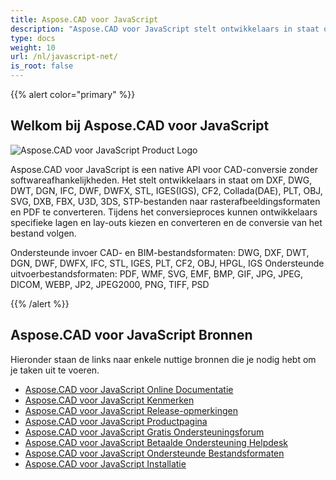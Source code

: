 ```yaml
---
title: Aspose.CAD voor JavaScript
description: "Aspose.CAD voor JavaScript stelt ontwikkelaars in staat om AutoCAD DWG, DXF, DWT en andere CAD- en BIM-bestandsformaten te openen, lezen en verwerken, zoals: DGN, DWF, DWFX, IFC, STL, IGES, PLT, CF2, OBJ, HPGL, IGS."
type: docs
weight: 10
url: /nl/javascript-net/
is_root: false
---
```


{{% alert color="primary" %}}

## **Welkom bij Aspose.CAD voor JavaScript**

![Aspose.CAD voor JavaScript Product Logo](/cad/_assets/home_5.png)

Aspose.CAD voor JavaScript is een native API voor CAD-conversie zonder softwareafhankelijkheden. Het stelt ontwikkelaars in staat om DXF, DWG, DWT, DGN, IFC, DWF, DWFX, STL, IGES(IGS), CF2, Collada(DAE), PLT, OBJ, SVG, DXB, FBX, U3D, 3DS, STP-bestanden naar rasterafbeeldingsformaten en PDF te converteren. Tijdens het conversieproces kunnen ontwikkelaars specifieke lagen en lay-outs kiezen en converteren en de conversie van het bestand volgen.

Ondersteunde invoer CAD- en BIM-bestandsformaten: DWG, DXF, DWT, DGN, DWF, DWFX, IFC, STL, IGES, PLT, CF2, OBJ, HPGL, IGS
Ondersteunde uitvoerbestandsformaten: PDF, WMF, SVG, EMF, BMP, GIF, JPG, JPEG, DICOM, WEBP, JP2, JPEG2000, PNG, TIFF, PSD

{{% /alert %}}

## **Aspose.CAD voor JavaScript Bronnen**

Hieronder staan de links naar enkele nuttige bronnen die je nodig hebt om je taken uit te voeren.

- [Aspose.CAD voor JavaScript Online Documentatie](/nl/cad/javascript-net/)
- [Aspose.CAD voor JavaScript Kenmerken](/nl/cad/javascript-net/features/)
- [Aspose.CAD voor JavaScript Release-opmerkingen](https://releases.aspose.com/cad/javascript-net/release-notes/)
- [Aspose.CAD voor JavaScript Productpagina](https://products.aspose.com/cad/javascript-net/)
- [Aspose.CAD voor JavaScript Gratis Ondersteuningsforum](https://forum.aspose.com/c/cad/19)
- [Aspose.CAD voor JavaScript Betaalde Ondersteuning Helpdesk](https://helpdesk.aspose.com/)
- [Aspose.CAD voor JavaScript Ondersteunde Bestandsformaten](/nl/cad/javascript-net/supported-file-formats/)
- [Aspose.CAD voor JavaScript Installatie](/nl/cad/javascript-net/installation/)
